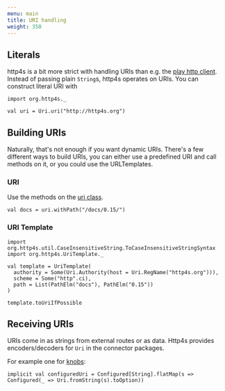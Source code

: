 ```yaml
---
menu: main
title: URI handling
weight: 350
---
```


## Literals

http4s is a bit more strict with handling URIs than e.g. the [play http client].
Instead of passing plain `String`s, http4s operates on URIs. You can construct
literal URI with

```tut:book
import org.http4s._

val uri = Uri.uri("http://http4s.org")
```

## Building URIs

Naturally, that's not enough if you want dynamic URIs. There's a few different
ways to build URIs, you can either use a predefined URI and call methods on it,
or you could use the URLTemplates.

### URI

Use the methods on the [uri class].

```tut:book
val docs = uri.withPath("/docs/0.15/")
```

### URI Template

```tut:book
import org.http4s.util.CaseInsensitiveString.ToCaseInsensitiveStringSyntax
import org.http4s.UriTemplate._

val template = UriTemplate(
  authority = Some(Uri.Authority(host = Uri.RegName("http4s.org"))),
  scheme = Some("http".ci),
  path = List(PathElm("docs"), PathElm("0.15"))
)

template.toUriIfPossible
```

## Receiving URIs
URIs come in as strings from external routes or as data. Http4s provides
encoders/decoders for `Uri` in the connector packages.

For example one for [knobs]:

```
implicit val configuredUri = Configured[String].flatMap(s => Configured(_ => Uri.fromString(s).toOption))
```

[play http client]: https://www.playframework.com/documentation/2.5.x/api/scala/index.html#play.api.libs.ws.WS$
[uri class]: http://http4s.org/api/0.15/#org.http4s.Uri
[knobs]: https://github.com/Verizon/knobs
